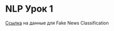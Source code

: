 # NLP Урок 1

[Ссылка](https://drive.google.com/drive/folders/1apnqiGMF78qaWQPoylz_WCsD6RAsVDyL?usp=sharing) на данные для Fake News Classification
